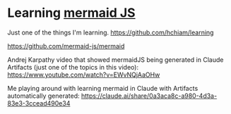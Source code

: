 # Learning [mermaid JS](https://github.com/mermaid-js/mermaid)

Just one of the things I'm learning. <https://github.com/hchiam/learning>

<https://github.com/mermaid-js/mermaid>

Andrej Karpathy video that showed mermaidJS being generated in Claude Artifacts (just one of the topics in this video): <https://www.youtube.com/watch?v=EWvNQjAaOHw>

Me playing around with learning mermaid in Claude with Artifacts automatically generated: <https://claude.ai/share/0a3aca8c-a980-4d3a-83e3-3ccead490e34>
